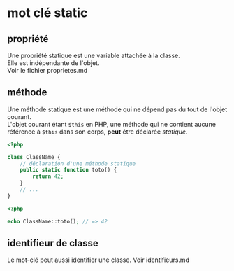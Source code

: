 # mot clé static 

## propriété

Une propriété statique est une variable attachée à la classe.  
Elle est indépendante de l'objet.  
Voir le fichier proprietes.md

## méthode

Une méthode statique est une méthode qui ne dépend pas du tout de l'objet courant.  
L'objet courant étant `$this` en PHP, une méthode qui ne contient aucune référence à `$this` dans son corps, **peut** être déclarée _statique_.

```php
<?php

class ClassName {
    // déclaration d'une méthode statique
    public static function toto() {
        return 42;
    }
    // ...
}

```

```php
<?php

echo ClassName::toto(); // => 42

```

## identifieur de classe

Le mot-clé peut aussi identifier une classe. Voir identifieurs.md
